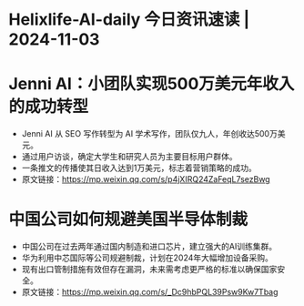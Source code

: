 # Helixlife-AI-daily 今日资讯速读 | 2024-11-03

# **Jenni AI：小团队实现500万美元年收入的成功转型**
- Jenni AI 从 SEO 写作转型为 AI 学术写作，团队仅九人，年创收达500万美元。
- 通过用户访谈，确定大学生和研究人员为主要目标用户群体。
- 一条推文的传播使其日收入达到1万美元，标志着营销策略的成功。
- 原文链接：https://mp.weixin.qq.com/s/p4jXIRQ24ZaFeqL7sezBwg

# **中国公司如何规避美国半导体制裁**
- 中国公司在过去两年通过国内制造和进口芯片，建立强大的AI训练集群。
- 华为利用中芯国际等公司规避制裁，计划在2024年大幅增加设备采购。
- 现有出口管制措施有效但存在漏洞，未来需考虑更严格的标准以确保国家安全。
- 原文链接：https://mp.weixin.qq.com/s/_Dc9hbPQL39Psw9Kw7Tbag

